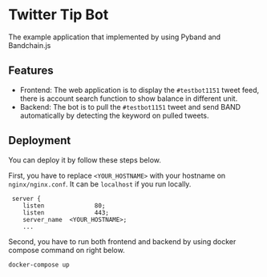 # Twitter Tip Bot

The example application that implemented by using Pyband and Bandchain.js

## Features

- Frontend: The web application is to display the `#testbot1151` tweet feed, there is account search function to show balance in different unit.
- Backend: The bot is to pull the `#testbot1151` tweet and send BAND automatically by detecting the keyword on pulled tweets.

## Deployment

You can deploy it by follow these steps below.

First, you have to replace `<YOUR_HOSTNAME>` with your hostname on `nginx/nginx.conf`. It can be `localhost` if you run locally.

```
 server {
    listen              80;
    listen              443;
    server_name  <YOUR_HOSTNAME>;
    ...
```

Second, you have to run both frontend and backend by using docker compose command on right below.

```
docker-compose up
```

